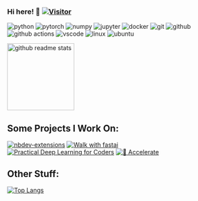 ### Hi here! :hugs:  [![Visitor](https://visitor-badge.glitch.me/badge?page_id=muellerzr.muellerzr)](https://github.com/muellerzr/muellerzr)

<p align="left">
  <img alt="python" src="https://img.shields.io/badge/Python-3776AB?style=flat-square&logo=python&logoColor=white" />
  <img alt="pytorch" src="https://img.shields.io/badge/PyTorch-EE4C2C?style=flat-square&logo=PyTorch&logoColor=white" />
  <img alt="numpy" src="https://img.shields.io/badge/Numpy-777BB4?style=flat-square&logo=numpy&logoColor=white" >
  <img alt="jupyter" src="https://img.shields.io/badge/Jupyter-F37626.svg?&style=flat-square&logo=Jupyter&logoColor=white" >
  <img alt="docker" src="https://img.shields.io/badge/Docker-2CA5E0?style=flat-square&logo=docker&logoColor=white" >
  <img alt="git" src="https://img.shields.io/badge/Git-F05032?style=flat-square&logo=git&logoColor=white" />
  <img alt="github" src="https://img.shields.io/badge/GitHub-100000?style=flat-square&logo=github&logoColor=white" />
  <img alt="github actions" src="https://img.shields.io/badge/GitHub_Actions-2088FF?style=flat-square&logo=github-actions&logoColor=white" />
  <img alt="vscode" src="https://img.shields.io/badge/Visual_Studio_Code-0078D4?style=flat-square&logo=visual%20studio%20code&logoColor=white" >
  <img alt="linux" src="https://img.shields.io/badge/Linux-FCC624?style=flat-square&logo=linux&logoColor=black" />
  <img alt="ubuntu" src="https://img.shields.io/badge/Ubuntu-E95420?style=flat-square&logo=ubuntu&logoColor=white" >
</p>



  <p align="left">
    <a href="https://github.com/muellerzr?tab=repositories">
      <img src="https://github-readme-stats.vercel.app/api?username=muellerzr&count_private=true&show_icons=true&hide=issues&theme=radical" alt="github readme stats" height="156"/>
    </a>
  </p>

## Some Projects I Work On:

[![nbdev-extensions](https://github-readme-stats.vercel.app/api/pin/?username=muellerzr&repo=nbdev-extensions&theme=dark)](https://github.com/muellerzr/nbdev-extensions)
[![Walk with fastai](https://github-readme-stats.vercel.app/api/pin/?username=walkwithfastai&repo=walkwithfastai.github.io&theme=dark)](https://walkwithfastai.com/)
[![Practical Deep Learning for Coders](https://github-readme-stats.vercel.app/api/pin/?username=muellerzr&repo=Practical-Deep-Learning-for-Coders-2.0&theme=dark)](https://github.com/muellerzr/Practical-Deep-Learning-for-Coders-2.0)
[![:hugs: Accelerate](https://github-readme-stats.vercel.app/api/pin/?username=huggingface&repo=accelerate&theme=dark)](https://github.com/huggingface/accelerate)

## Other Stuff:
[![Top Langs](https://github-readme-stats.vercel.app/api/top-langs/?username=muellerzr&layout=compact&theme=dark)](https://github.com/muellerzr/muellerzr)

